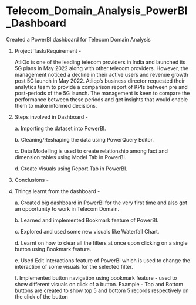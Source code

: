 # Telecom_Domain_Analysis_PowerBI_Dashboard
Created a PowerBI dashboard for Telecom Domain Analysis

1. Project Task/Requirement - 

    AtliQo is one of the leading telecom providers in India and launched its 5G plans in May 2022 along with other telecom providers. However, the management noticed a       decline in their active users and revenue growth post 5G launch in May 2022. Atliqo’s business director requested their analytics team to provide a comparison report     of KPIs between pre and post-periods of the 5G launch. The management is keen to compare the performance between these periods and get insights that would enable         them to make informed decisions.


2. Steps involved in Dashboard - 
    
    a. Importing the dataset into PowerBI.
    
    b. Cleaning/Reshaping the data using PowerQuery Editor.
    
    c. Data Modelling is used to create relationship among fact and dimension tables using Model Tab in PowerBI.
    
    d. Create Visuals using Report Tab in PowerBI. 
    
    
3. Conclusions - 


5. Things learnt from the dashboard -
   
   a. Created big dashboard in PowerBI for the very first time and also got an opportunity to work in Telecom Domain.
   
   b. Learned and implemented Bookmark feature of PowerBI.
   
   c. Explored and used some new visuals like Waterfall Chart.
   
   d. Learnt on how to clear all the filters at once upon clicking on a single button using Bookmark feature.
   
   e. Used Edit Interactions feature of PowerBI which is used to change the interaction of some visuals for the selected filter.
   
   f. Implemented button navigation using bookmark feature - used to show different visuals on click of a button.
      Example - Top and Bottom buttons are created to show top 5 and bottom 5 records respectively on the click of the button
    
